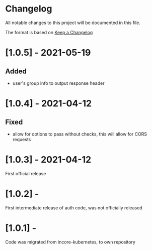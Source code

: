 # Changelog
All notable changes to this project will be documented in this file.

The format is based on [Keep a Changelog](http://keepachangelog.com/en/1.0.0/)

# [1.0.5] - 2021-05-19
## Added
- user's group info to output response header

# [1.0.4] - 2021-04-12
## Fixed
- allow for options to pass without checks, this will allow for CORS requests

# [1.0.3] - 2021-04-12

First official release

# [1.0.2] -

First intermediate release of  auth code, was not officially released

# [1.0.1] -

Code was migrated from incore-kubernetes, to own repository